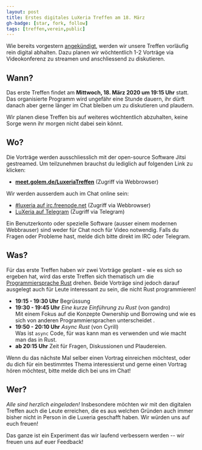 ```yaml
---
layout: post
title: Erstes digitales LuXeria Treffen am 18. März
gh-badge: [star, fork, follow]
tags: [treffen,verein,public]
---
```


Wie bereits vorgestern [angekündigt](https://luxeria.ch/2020-03-15-woechentliches-treffen/), werden wir unsere Treffen 
vorläufig rein digital abhalten. Dazu planen wir wöchtentlich 1-2 Vorträge via Videokonferenz zu streamen und anschliessend zu diskutieren.

## Wann?

Das erste Treffen findet am **Mittwoch, 18. März 2020 um 19:15 Uhr** statt. Das organisierte Programm wird ungefähr eine Stunde dauern, ihr dürft danach aber gerne länger im Chat bleiben um zu diskutieren und plaudern.

Wir planen diese Treffen bis auf weiteres wöchtentlich abzuhalten, keine Sorge wenn ihr morgen nicht dabei sein könnt.

## Wo?

Die Vorträge werden ausschliesslich mit der open-source Software Jitsi gestreamed. Um teilzunehmen brauchst du lediglich auf folgenden Link zu klicken:

 * **[meet.golem.de/LuxeriaTreffen](https://meet.golem.de/LuxeriaTreffen)** (Zugriff via Webbrowser)

Wir werden ausserdem auch im Chat online sein:

  * [#luxeria auf irc.freenode.net](https://webchat.freenode.net/?randomnick=1&channels=%23luxeria) (Zugriff via Webbrowser)
  * [LuXeria auf Telegram](https://t.me/luxeria_irc) (Zugriff via Telegram)

Ein Benutzerkonto oder spezielle Software (ausser einem modernen Webbrauser) sind weder für Chat noch für Video notwendig. Falls du Fragen oder Probleme hast, melde dich bitte direkt im IRC oder Telegram.

## Was?

Für das erste Treffen haben wir zwei Vorträge geplant - wie es sich so ergeben hat, wird das erste Treffen sich thematisch um die [Programmiersprache Rust](//www.rust-lang.org) drehen. Beide Vorträge sind jedoch darauf ausgelegt auch für Leute interessant zu sein, die nicht Rust programmieren!

 - **19:15 - 19:30 Uhr** Begrüssung
 - **19:30 - 19:45 Uhr** *Eine kurze Einführung zu Rust* (von gandro) <br>
Mit einem Fokus auf die Konzepte Ownership und Borrowing und wie es sich von anderen Programmiersprachen unterscheidet .
 - **19:50 - 20:10 Uhr** *Async Rust* (von Cyrill) <br>
    Was ist `async` Code, für was kann man es verwenden und wie macht man das in Rust.
 - **ab 20:15 Uhr** Zeit für Fragen, Diskussionen und Plaudereien.

Wenn du das nächste Mal selber einen Vortrag einreichen möchtest, oder du dich für ein bestimmtes Thema interessierst und gerne einen Vortrag hören möchtest, bitte melde dich bei uns im Chat!

## Wer?

*Alle sind herzlich eingeladen!* Insbesondere möchten wir mit den digitalen Treffen auch die Leute erreichen, die es aus welchen Gründen auch immer bisher nicht in Person in die Luxeria geschafft haben. Wir würden uns auf euch freuen!

Das ganze ist ein Experiment das wir laufend verbessern werden -- wir freuen uns auf euer Feedback!